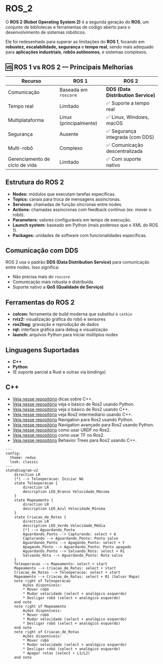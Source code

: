 # ROS_2

O **ROS 2 (Robot Operating System 2)** é a segunda geração do **ROS**, um conjunto de bibliotecas e ferramentas de código aberto para o desenvolvimento de sistemas robóticos.

Ele foi redesenhado para superar as limitações do **ROS 1**, focando em **robustez, escalabilidade, segurança** e **tempo real**, sendo mais adequado para **aplicações industriais**, **robôs autônomos**, e sistemas complexos.


## 🆚 ROS 1 vs ROS 2 — Principais Melhorias

| Recurso                        | ROS 1                  | ROS 2                               |
| ------------------------------ | ---------------------- | ----------------------------------- |
| Comunicação                    | Baseada em `roscore`   | **DDS (Data Distribution Service)** |
| Tempo real                     | Limitado               | ✅ Suporte a tempo real              |
| Multiplataforma                | Linux (principalmente) | ✅ Linux, Windows, macOS             |
| Segurança                      | Ausente                | ✅ Segurança integrada (com DDS)     |
| Multi-robô                     | Complexo               | ✅ Comunicação descentralizada       |
| Gerenciamento de ciclo de vida | Limitado               | ✅ Com suporte nativo                |


## Estrutura do ROS 2

* **Nodes:** módulos que executam tarefas específicas.
* **Topics:** canais para troca de mensagens assíncronas.
* **Services:** chamadas de função síncronas entre nodes.
* **Actions:** chamadas assíncronas com feedback contínuo (ex: mover o robô).
* **Parameters:** valores configuráveis em tempo de execução.
* **Launch system:** baseado em Python (mais poderoso que o XML do ROS 1).
* **Packages:** unidades de software com funcionalidades específicas.


## Comunicação com DDS

ROS 2 usa o padrão **DDS (Data Distribution Service)** para comunicação entre nodes. Isso significa:

* Não precisa mais do `roscore`
* Comunicação mais robusta e distribuída
* Suporte nativo a **QoS (Qualidade de Serviço)**


## Ferramentas do ROS 2

* **colcon:** ferramenta de build moderna que substitui o `catkin`
* **rviz2:** visualização gráfica do robô e sensores
* **ros2bag:** gravação e reprodução de dados
* **rqt:** interface gráfica para debug e visualização
* **launch:** arquivos Python para iniciar múltiplos nodes


## Linguagens Suportadas

* **C++**
* **Python**
* (E suporte parcial a Rust e outras via bindings)


 ## C++
* [Veja nesse repositório](https://github.com/marcospontoexe/ROS_2/tree/main/C%2B%2B) dicas sobre C++.
* [Veja nesse repositório](https://github.com/marcospontoexe/ROS_2/tree/main/ROS2%20Basics%20in%205%20Days%20(Python)) veja o básico de Ros2 usando Python.
* [Veja nesse repositório](https://github.com/marcospontoexe/ROS_2/tree/main/ROS2%20Basics%20in%205%20Days%20(C%2B%2B)) veja o básico de Ros2 usando C++.
* [Veja nesse repositório](https://github.com/marcospontoexe/ROS_2/tree/main/Intermediate%20ROS2%20(C%2B%2B)) veja Ros2 intermediário usando C++.
* [Veja nesse repositório](https://github.com/marcospontoexe/ROS_2/tree/main/ROS2%20Navigation%20(python)) Navigation para Ros2 usando Python.
* [Veja nesse repositório](https://github.com/marcospontoexe/ROS_2/tree/main/Advanced%20ROS2%20Navigation%20(python)) Navigation avançado para Ros2 usando Python.
* [Veja nesse repositório](https://github.com/marcospontoexe/ROS_2/tree/main/URDF%20for%20Robot%20Modeling%20in%20ROS2) como usar URDF no Ros2.
* [Veja nesse repositório](https://github.com/marcospontoexe/ROS_2/tree/main/tf) como usar TF no Ros2.
* [Veja nesse repositório](https://github.com/marcospontoexe/ROS_2/tree/main/Behavior%20Trees%20for%20ROS2%20(C%2B%2B)) Behavior Trees para Ros2 usando C++.



```mermaid
---
config:
  theme: redux
  look: classic
---
stateDiagram-v2
    direction LR
    [*] --> Teleoperacao: Iniciar Nó
    state Teleoperacao {
        direction LR
        description LED_Branco Velocidade_Máxima
    }
    state Mapeamento {
        direction LR
        description LED_Azul Velocidade_Mínima
    }
    state Criacao_de_Rotas {
        direction LR
        description LED_Verde Velocidade_Média
        [*] --> Aguardando_Ponto
        Aguardando_Ponto --> Capturando: select + A
        Capturando --> Aguardando_Ponto: Ponto salvo
        Aguardando_Ponto --> Apagando_Ponto: select + Y
        Apagando_Ponto --> Aguardando_Ponto: Ponto apagado
        Aguardando_Ponto --> Salvando_Rota: select + R1
        Salvando_Rota --> Aguardando_Ponto: Rota salva
    }
    Teleoperacao --> Mapeamento: select + start
    Mapeamento --> Criacao_de_Rotas: select + start
    Criacao_de_Rotas --> Teleoperacao: select + start
    Mapeamento --> Criacao_de_Rotas: select + R1 (Salvar Mapa)
    note right of Teleoperacao
        Ações disponíveis:
        * Mover robô
        * Mudar velocidade (select + analógico esquerdo)
        * Desligar robô (select + analógico esquerdo)   
    end note
    note right of Mapeamento
        Ações disponíveis:
        * Mover robô
        * Mudar velocidade (select + analógico esquerdo)
        * Desligar robô (select + analógico esquerdo) 
    end note
    note right of Criacao_de_Rotas
        Ações disponíveis:
        * Mover robô
        * Mudar velocidade (select + analógico esquerdo)
        * Desligar robô (select + analógico esquerdo) 
        * Apagar rotas (select + L1/L2)
    end note


```